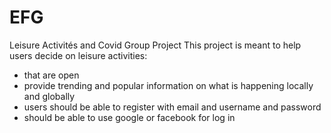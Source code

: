 # EFG
Leisure Activités and Covid Group Project
This project is meant to help users decide on leisure activities:
- that are open
- provide trending and popular information on what is happening locally and globally
- users should be able to register with email and username and password
- should be able to use google or facebook for log in

